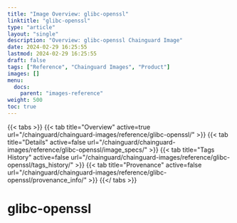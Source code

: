 ```yaml
---
title: "Image Overview: glibc-openssl"
linktitle: "glibc-openssl"
type: "article"
layout: "single"
description: "Overview: glibc-openssl Chainguard Image"
date: 2024-02-29 16:25:55
lastmod: 2024-02-29 16:25:55
draft: false
tags: ["Reference", "Chainguard Images", "Product"]
images: []
menu: 
  docs: 
    parent: "images-reference"
weight: 500
toc: true
---
```


{{< tabs >}}
{{< tab title="Overview" active=true url="/chainguard/chainguard-images/reference/glibc-openssl/" >}}
{{< tab title="Details" active=false url="/chainguard/chainguard-images/reference/glibc-openssl/image_specs/" >}}
{{< tab title="Tags History" active=false url="/chainguard/chainguard-images/reference/glibc-openssl/tags_history/" >}}
{{< tab title="Provenance" active=false url="/chainguard/chainguard-images/reference/glibc-openssl/provenance_info/" >}}
{{</ tabs >}}

# glibc-openssl
